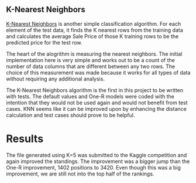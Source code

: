 K-Nearest Neighbors
-------------------

[K-Nearest Neighbors](https://en.wikipedia.org/wiki/K-nearest_neighbors_algorithm) is another simple classification algorithm.  For each element of the test data, it finds the K nearest rows from the training data and calculates the average Sale Price of those K training rows to be the predicted price for the test row.

The heart of the alogrithm is measuring the nearest neighbors.  The initial implementation here is very simple and works out to be a count of the number of data columns that are different between any two rows.  The choice of this measurement was made because it works for all types of data without requiring any additional analysis.

The K-Nearest Neighbors algorithm is the first in this project to be written with tests.  The default values and One-R models were coded with the intention that they would not be used again and would not benefit from test cases.  KNN seems like it can be improved upon by enhancing the distance calculation and test cases should prove to be helpful.

Results
=======
The file generated using K=5 was submitted to the Kaggle competition and again improved the standings.  The improvement was a bigger jump than the One-R improvement, 1402 positions to 3420.  Even though this was a big improvement, we are still not into the top half of the rankings.
